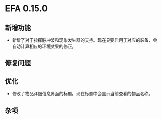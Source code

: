 # EFA 0.15.0

## 新增功能

- 新增了对于指挥脉冲波和现象发生器的支持。现在只要启用了对应的装备，会自动计算相应的环境效果的修正。

## 修复问题

## 优化

- 修改了物品详细信息界面的标题。现在标题中会显示当前查看的物品名称。

## 杂项
